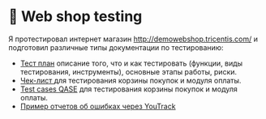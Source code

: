 # 🛒 Web shop testing 

Я протестировал интернет магазин http://demowebshop.tricentis.com/ и подготовил различные типы документации по тестированию: 

 <ul>
<li>  <a href="https://docs.google.com/spreadsheets/d/1k1eH6m_-Ugfo6Vo9NvkQUl-AtBbCVXX48FveNiyn7gg/edit#gid=0">Тест план</a> описание того, что и как тестировать (функции, виды тестирования, инструменты), основные этапы работы, риски. </li> 
<li>  <a href="https://docs.google.com/spreadsheets/d/184z5mI5SnTwOcOxC2imQd3nLCgDdJhOlTUWTBlY1_Fo/edit#gid=0"> Чек-лист </a> 
для тестирования корзины покупок и модуля оплаты. </li>
<li> <a href="https://drive.google.com/file/d/1gUPFjUHjuDRtUhlG1kMJ19CArEhhOBMk/view?usp=sharing">Test cases QASE</a> 
для тестирования корзины покупок и модуля оплаты.  </li>
<li> <a href="https://drive.google.com/file/d/1jSGR0Kq3iCRABYgs9qh7cnDg7gvrU78O/view?usp=sharing">Пример отчетов об ошибках через YouTrack </a> </li>
</ul> 